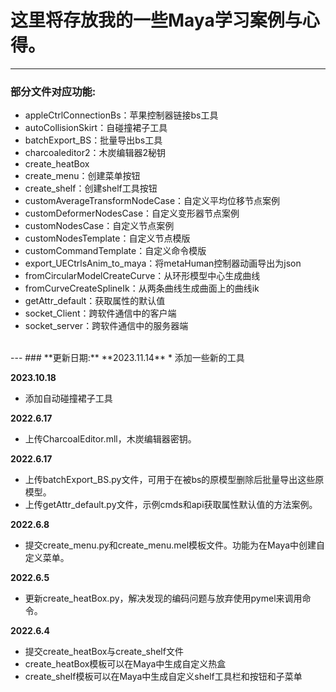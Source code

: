 # **这里将存放我的一些Maya学习案例与心得。**

---
### **部分文件对应功能:**
- appleCtrlConnectionBs：苹果控制器链接bs工具
- autoCollisionSkirt：自碰撞裙子工具
- batchExport_BS：批量导出bs工具
- charcoaleditor2：木炭编辑器2秘钥
- create_heatBox
- create_menu：创建菜单按钮
- create_shelf：创建shelf工具按钮
- customAverageTransformNodeCase：自定义平均位移节点案例
- customDeformerNodesCase：自定义变形器节点案例
- customNodesCase：自定义节点案例
- customNodesTemplate：自定义节点模版
- customCommandTemplate：自定义命令模版
- export_UECtrlsAnim_to_maya：将metaHuman控制器动画导出为json
- fromCircularModelCreateCurve：从环形模型中心生成曲线
- fromCurveCreateSplineIk：从两条曲线生成曲面上的曲线ik
- getAttr_default：获取属性的默认值
- socket_Client：跨软件通信中的客户端
- socket_server：跨软件通信中的服务器端
</br>
---
### **更新日期:**
**2023.11.14**  
* 添加一些新的工具

**2023.10.18**  
* 添加自动碰撞裙子工具

**2022.6.17**  
* 上传CharcoalEditor.mll，木炭编辑器密钥。

**2022.6.17**  
* 上传batchExport_BS.py文件，可用于在被bs的原模型删除后批量导出这些原模型。
* 上传getAttr_default.py文件，示例cmds和api获取属性默认值的方法案例。

**2022.6.8**  
* 提交create_menu.py和create_menu.mel模板文件。功能为在Maya中创建自定义菜单。

**2022.6.5**  
* 更新create_heatBox.py，解决发现的编码问题与放弃使用pymel来调用命令。

**2022.6.4**  
* 提交create_heatBox与create_shelf文件
* create_heatBox模板可以在Maya中生成自定义热盒
* create_shelf模板可以在Maya中生成自定义shelf工具栏和按钮和子菜单
